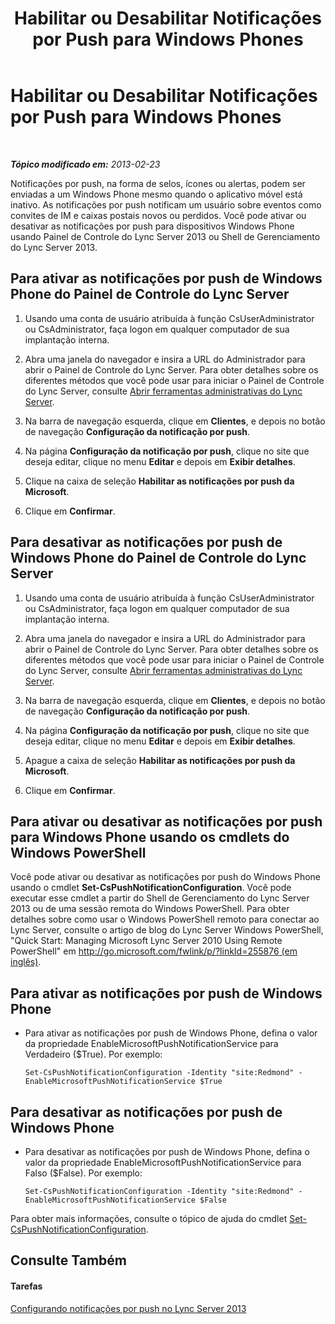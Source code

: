 ﻿---
title: Habilitar ou Desabilitar Notificações por Push para Windows Phones
TOCTitle: Habilitar ou Desabilitar Notificações por Push para Windows Phones
ms:assetid: a34f0c5c-4228-40e3-9d93-bc0b5df4895d
ms:mtpsurl: https://technet.microsoft.com/pt-br/library/JJ688162(v=OCS.15)
ms:contentKeyID: 49886347
ms.date: 05/19/2016
mtps_version: v=OCS.15
ms.translationtype: HT
---

# Habilitar ou Desabilitar Notificações por Push para Windows Phones

 

_**Tópico modificado em:** 2013-02-23_

Notificações por push, na forma de selos, ícones ou alertas, podem ser enviadas a um Windows Phone mesmo quando o aplicativo móvel está inativo. As notificações por push notificam um usuário sobre eventos como convites de IM e caixas postais novos ou perdidos. Você pode ativar ou desativar as notificações por push para dispositivos Windows Phone usando Painel de Controle do Lync Server 2013 ou Shell de Gerenciamento do Lync Server 2013.

## Para ativar as notificações por push de Windows Phone do Painel de Controle do Lync Server

1.  Usando uma conta de usuário atribuída à função CsUserAdministrator ou CsAdministrator, faça logon em qualquer computador de sua implantação interna.

2.  Abra uma janela do navegador e insira a URL do Administrador para abrir o Painel de Controle do Lync Server. Para obter detalhes sobre os diferentes métodos que você pode usar para iniciar o Painel de Controle do Lync Server, consulte [Abrir ferramentas administrativas do Lync Server](lync-server-2013-open-lync-server-administrative-tools.md).

3.  Na barra de navegação esquerda, clique em **Clientes**, e depois no botão de navegação **Configuração da notificação por push**.

4.  Na página **Configuração da notificação por push**, clique no site que deseja editar, clique no menu **Editar** e depois em **Exibir detalhes**.

5.  Clique na caixa de seleção **Habilitar as notificações por push da Microsoft**.

6.  Clique em **Confirmar**.

## Para desativar as notificações por push de Windows Phone do Painel de Controle do Lync Server

1.  Usando uma conta de usuário atribuída à função CsUserAdministrator ou CsAdministrator, faça logon em qualquer computador de sua implantação interna.

2.  Abra uma janela do navegador e insira a URL do Administrador para abrir o Painel de Controle do Lync Server. Para obter detalhes sobre os diferentes métodos que você pode usar para iniciar o Painel de Controle do Lync Server, consulte [Abrir ferramentas administrativas do Lync Server](lync-server-2013-open-lync-server-administrative-tools.md).

3.  Na barra de navegação esquerda, clique em **Clientes**, e depois no botão de navegação **Configuração da notificação por push**.

4.  Na página **Configuração da notificação por push**, clique no site que deseja editar, clique no menu **Editar** e depois em **Exibir detalhes**.

5.  Apague a caixa de seleção **Habilitar as notificações por push da Microsoft**.

6.  Clique em **Confirmar**.

## Para ativar ou desativar as notificações por push para Windows Phone usando os cmdlets do Windows PowerShell

Você pode ativar ou desativar as notificações por push do Windows Phone usando o cmdlet **Set-CsPushNotificationConfiguration**. Você pode executar esse cmdlet a partir do Shell de Gerenciamento do Lync Server 2013 ou de uma sessão remota do Windows PowerShell. Para obter detalhes sobre como usar o Windows PowerShell remoto para conectar ao Lync Server, consulte o artigo de blog do Lync Server Windows PowerShell, "Quick Start: Managing Microsoft Lync Server 2010 Using Remote PowerShell" em [http://go.microsoft.com/fwlink/p/?linkId=255876 (em inglês)](http://go.microsoft.com/fwlink/p/?linkid=255876).

## Para ativar as notificações por push de Windows Phone

  - Para ativar as notificações por push de Windows Phone, defina o valor da propriedade EnableMicrosoftPushNotificationService para Verdadeiro ($True). Por exemplo:
    
        Set-CsPushNotificationConfiguration -Identity "site:Redmond" -EnableMicrosoftPushNotificationService $True

## Para desativar as notificações por push de Windows Phone

  - Para desativar as notificações por push de Windows Phone, defina o valor da propriedade EnableMicrosoftPushNotificationService para Falso ($False). Por exemplo:
    
        Set-CsPushNotificationConfiguration -Identity "site:Redmond" -EnableMicrosoftPushNotificationService $False

Para obter mais informações, consulte o tópico de ajuda do cmdlet [Set-CsPushNotificationConfiguration](set-cspushnotificationconfiguration.md).

## Consulte Também

#### Tarefas

[Configurando notificações por push no Lync Server 2013](lync-server-2013-configuring-for-push-notifications.md)

